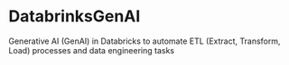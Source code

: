 # DatabrinksGenAI
 Generative AI (GenAI) in Databricks to automate ETL (Extract, Transform, Load) processes and data engineering tasks
